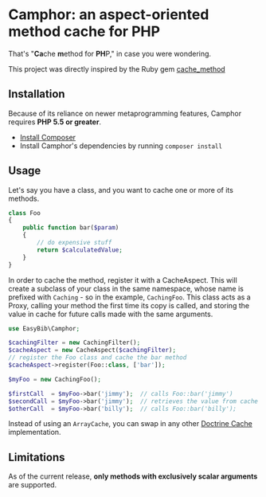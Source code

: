 # Camphor: an aspect-oriented method cache for PHP

That's "**Ca**che **m**ethod for **PH**P," in case you were wondering.

This project was directly inspired by the Ruby gem
[cache_method](https://github.com/seamusabshere/cache_method)

## Installation

Because of its reliance on newer metaprogramming features, Camphor requires
**PHP 5.5 or greater**.

* [Install Composer](https://getcomposer.org/download/)
* Install Camphor's dependencies by running `composer install`

## Usage

Let's say you have a class, and you want to cache one or more of its methods.

```php
class Foo
{
    public function bar($param)
    {
        // do expensive stuff
        return $calculatedValue;
    }
}
```

In order to cache the method, register it with a CacheAspect. This will create
a subclass of your class in the same namespace, whose name is prefixed with
`Caching` - so in the example, `CachingFoo`. This class acts as a Proxy,
calling your method the first time its copy is called, and storing the value
in cache for future calls made with the same arguments.

```php
use EasyBib\Camphor;

$cachingFilter = new CachingFilter();
$cacheAspect = new CacheAspect($cachingFilter);
// register the Foo class and cache the bar method
$cacheAspect->register(Foo::class, ['bar']);

$myFoo = new CachingFoo();

$firstCall  = $myFoo->bar('jimmy');  // calls Foo::bar('jimmy')
$secondCall = $myFoo->bar('jimmy');  // retrieves the value from cache
$otherCall  = $myFoo->bar('billy');  // calls Foo::bar('billy');
```

Instead of using an `ArrayCache`, you can swap in any other
[Doctrine Cache](https://github.com/doctrine/cache) implementation.

## Limitations

As of the current release, **only methods with exclusively scalar arguments** are supported.
